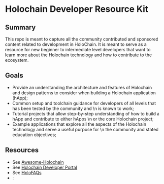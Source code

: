 # Holochain Developer Resource Kit
## Summary
This repo is meant to capture all the community contributed and sponsored content related to
development in HoloChain. It is meant to serve as a resource for new beginner to intermediate level
developers that want to learn more about the Holochain technology and how to contribute to the
ecosystem.

## Goals
* Provide an understanding the architecture and features of Holochain and design patterns to consider
  when building a Holochain application (hApp);
* Common setup and toolchain guidance for developers of all levels that has been tested by the community and \n
  is known to work;
* Tutorial projects that allow step-by-step understanding of how to build a hApp and contribute to either hApps \n
  or the core Holochain project;
* Example applications that explore all the aspects of the Holochain technology and serve a useful purpose for \n
  the community and stated education objectives;

## Resources
* See [Awesome-Holochain](awesome.md)
* See [Holochain Developer Portal](https://dev.holochain.org)
* See [HoloFAQs](holofaqs/index.html)
* :
